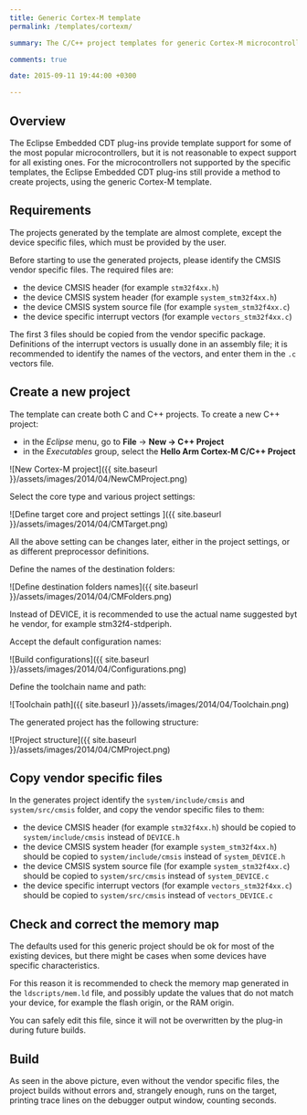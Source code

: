 ```yaml
---
title: Generic Cortex-M template
permalink: /templates/cortexm/

summary: The C/C++ project templates for generic Cortex-M microcontrollers.

comments: true

date: 2015-09-11 19:44:00 +0300

---
```


## Overview

The Eclipse Embedded CDT plug-ins provide template support for some of
the most popular microcontrollers, but it is not reasonable to expect
support for all existing ones. For the microcontrollers not supported
by the specific templates, the Eclipse Embedded CDT plug-ins still
provide a method to create projects, using the generic Cortex-M template.

## Requirements

The projects generated by the template are almost complete, except the
device specific files, which must be provided by the user.

Before starting to use the generated projects, please identify the
CMSIS vendor specific files. The required files are:

- the device CMSIS header (for example `stm32f4xx.h`)
- the device CMSIS system header (for example `system_stm32f4xx.h`)
- the device CMSIS system source file (for example `system_stm32f4xx.c`)
- the device specific interrupt vectors (for example `vectors_stm32f4xx.c`)

The first 3 files should be copied from the vendor specific package.
Definitions of the interrupt vectors is usually done in an assembly
file; it is recommended to identify the names of the vectors, and enter
them in the `.c` vectors file.

## Create a new project

The template can create both C and C++ projects. To create a new C++ project:

- in the _Eclipse_ menu, go to **File** → **New → C++ Project**
- in the *Executables* group, select the **Hello Arm Cortex-M C/C++ Project**

![New Cortex-M project]({{ site.baseurl }}/assets/images/2014/04/NewCMProject.png)

Select the core type and various project settings:

![Define target core and project settings ]({{ site.baseurl }}/assets/images/2014/04/CMTarget.png)

All the above setting can be changes later, either in the project settings,
or as different preprocessor definitions.

Define the names of the destination folders:

![Define destination folders names]({{ site.baseurl }}/assets/images/2014/04/CMFolders.png)

Instead of DEVICE, it is recommended to use the actual name suggested byt
he vendor, for example stm32f4-stdperiph.

Accept the default configuration names:

![Build configurations]({{ site.baseurl }}/assets/images/2014/04/Configurations.png)

Define the toolchain name and path:

![Toolchain path]({{ site.baseurl }}/assets/images/2014/04/Toolchain.png)

The generated project has the following structure:

![Project structure]({{ site.baseurl }}/assets/images/2014/04/CMProject.png)

## Copy vendor specific files

In the generates project identify the `system/include/cmsis` and
`system/src/cmsis` folder, and copy the vendor specific files to them:

- the device CMSIS header (for example `stm32f4xx.h`) should be copied to
`system/include/cmsis` instead of `DEVICE.h`
- the device CMSIS system header (for example `system_stm32f4xx.h`) should
be copied to `system/include/cmsis` instead of `system_DEVICE.h`
- the device CMSIS system source file (for example `system_stm32f4xx.c`)
should be copied to `system/src/cmsis` instead of `system_DEVICE.c`
- the device specific interrupt vectors (for example `vectors_stm32f4xx.c`)
should be copied to `system/src/cmsis` instead of `vectors_DEVICE.c`

## Check and correct the memory map

The defaults used for this generic project should be ok for most of the
existing devices, but there might be cases when some devices have
specific characteristics.

For this reason it is recommended to check the memory map generated
in the `ldscripts/mem.ld` file, and possibly update the values that do
not match your device, for example the flash origin, or the RAM origin.

You can safely edit this file, since it will not be overwritten by the
plug-in during future builds.

## Build

As seen in the above picture, even without the vendor specific files,
the project builds without errors and, strangely enough, runs on the
target, printing trace lines on the debugger output window, counting
seconds.
